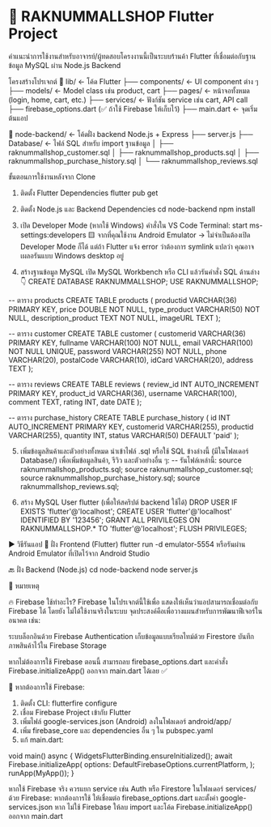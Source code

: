 # 🌊 RAKNUMMALLSHOP Flutter Project

คำแนะนำการใช้งานสำหรับอาจารย์/ผู้ทดสอบโครงงานนี้เป็นระบบร้านค้า Flutter ที่เชื่อมต่อกับฐานข้อมูล MySQL ผ่าน Node.js Backend

โครงสร้างโปรเจกต์
📁 lib/                  ← โค้ด Flutter
├── components/         ← UI component ต่าง ๆ
├── models/             ← Model class เช่น product, cart
├── pages/              ← หน้าจอทั้งหมด (login, home, cart, etc.)
├── services/           ← ฟังก์ชัน service เช่น cart, API call
├── firebase_options.dart (✅ ถ้าใช้ Firebase ให้เก็บไว้)
├── main.dart           ← จุดเริ่มต้นแอป

📁 node-backend/         ← โค้ดฝั่ง backend Node.js + Express
├── server.js
├── Database/           ← ไฟล์ SQL สำหรับ import ฐานข้อมูล
│   ├── raknummallshop_customer.sql
│   ├── raknummallshop_products.sql
│   ├── raknummallshop_purchase_history.sql
│   └── raknummallshop_reviews.sql



ขั้นตอนการใช้งานหลังจาก Clone
1. ติดตั้ง Flutter Dependencies
flutter pub get

2. ติดตั้ง Node.js และ Backend Dependencies
cd node-backend
npm install

3. เปิด Developer Mode (หากใช้ Windows)
คำสั่งใน VS Code Terminal:
start ms-settings:developers
🟨 
จากที่คุณใช้งาน Android Emulator → ไม่จำเป็นต้องเปิด Developer Mode ก็ได้
แต่ถ้า Flutter แจ้ง error ว่าต้องการ symlink แปลว่า คุณอาจเผลอรันแบบ Windows desktop อยู่

4. สร้างฐานข้อมูล MySQL
เปิด MySQL Workbench หรือ CLI แล้วรันคำสั่ง SQL ด้านล่าง 👇
CREATE DATABASE RAKNUMMALLSHOP;
USE RAKNUMMALLSHOP;

-- ตาราง products
CREATE TABLE products (
  productid VARCHAR(36) PRIMARY KEY,
  price DOUBLE NOT NULL,
  type_product VARCHAR(50) NOT NULL,
  description_product TEXT NOT NULL,
  imageURL TEXT
);

-- ตาราง customer
CREATE TABLE customer (
  customerid VARCHAR(36) PRIMARY KEY,
  fullname VARCHAR(100) NOT NULL,
  email VARCHAR(100) NOT NULL UNIQUE,
  password VARCHAR(255) NOT NULL,
  phone VARCHAR(20),
  postalCode VARCHAR(10),
  idCard VARCHAR(20),
  address TEXT
);

-- ตาราง reviews
CREATE TABLE reviews (
  review_id INT AUTO_INCREMENT PRIMARY KEY,
  product_id VARCHAR(36),
  username VARCHAR(100),
  comment TEXT,
  rating INT,
  date DATE
);

-- ตาราง purchase_history
CREATE TABLE purchase_history (
  id INT AUTO_INCREMENT PRIMARY KEY,
  customerid VARCHAR(255),
  productid VARCHAR(255),
  quantity INT,
  status VARCHAR(50) DEFAULT 'paid'
);

5. เพิ่มข้อมูลสินค้าและตัวอย่างทั้งหมด
นำเข้าไฟล์ .sql หรือใช้ SQL ข้างล่างนี้ (มีในโฟลเดอร์ Database/) เพื่อเพิ่มข้อมูลสินค้า, รีวิว และตัวอย่างอื่น ๆ:
-- รันไฟล์เหล่านี้:
source raknummallshop_products.sql;
source raknummallshop_customer.sql;
source raknummallshop_purchase_history.sql;
source raknummallshop_reviews.sql;

6. สร้าง MySQL User flutter (เพื่อให้สคริปต์ backend ใช้ได้)
DROP USER IF EXISTS 'flutter'@'localhost';
CREATE USER 'flutter'@'localhost' IDENTIFIED BY '123456';
GRANT ALL PRIVILEGES ON RAKNUMMALLSHOP.* TO 'flutter'@'localhost';
FLUSH PRIVILEGES;

▶️ วิธีรันแอป
📱 ฝั่ง Frontend (Flutter)
flutter run -d emulator-5554
หรือรันผ่าน Android Emulator ที่เปิดไว้จาก Android Studio

🔙 ฝั่ง Backend (Node.js)
cd node-backend
node server.js

🔗 หมายเหตุ

🔥 Firebase ใช้ทำอะไร?
Firebase ในโปรเจกต์นี้ใช้เพื่อ แสดงให้เห็นว่าแอปสามารถเชื่อมต่อกับ Firebase ได้ โดยยัง ไม่ได้ใช้งานจริงในระบบ
จุดประสงค์คือเพื่อวางแผนสำหรับการพัฒนาฟีเจอร์ในอนาคต เช่น:

ระบบล็อกอินด้วย Firebase Authentication
เก็บข้อมูลแบบเรียลไทม์ด้วย Firestore
บันทึกภาพสินค้าไว้ใน Firebase Storage

หากไม่ต้องการใช้ Firebase ตอนนี้ สามารถลบ firebase_options.dart และคำสั่ง Firebase.initializeApp() ออกจาก main.dart ได้เลย ✅

📌 หากต้องการใช้ Firebase:
1. ติดตั้ง CLI:
flutterfire configure
2. เชื่อม Firebase Project เข้ากับ Flutter
3. เพิ่มไฟล์ google-services.json (Android) ลงในโฟลเดอร์ android/app/
4. เพิ่ม firebase_core และ dependencies อื่น ๆ ใน pubspec.yaml
5. แก้ main.dart:

void main() async {
  WidgetsFlutterBinding.ensureInitialized();
  await Firebase.initializeApp(
    options: DefaultFirebaseOptions.currentPlatform,
  );
  runApp(MyApp());
}

หากใช้ Firebase จริง ควรแยก service เช่น Auth หรือ Firestore ในโฟลเดอร์ services/ ด้วย
Firebase: หากต้องการใช้ ให้เชื่อมต่อ firebase_options.dart และตั้งค่า google-services.json
หาก ไม่ใช้ Firebase ให้ลบ import และโค้ด Firebase.initializeApp() ออกจาก main.dart
